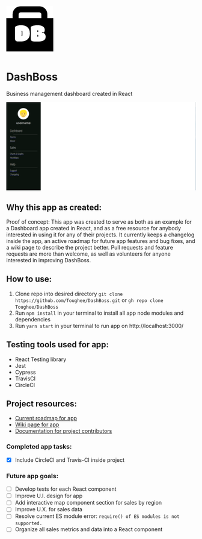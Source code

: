 ![App logo](./public/img/dashboss_logo.png)

# DashBoss
Business management dashboard created in React


![Splash page](./public/img/Dashboss-Splash.png)

## Why this app as created: 

Proof of concept: This app was created to serve as both as an example for a Dashboard app created in React, and as a free resource for anybody interested in using it for any of their projects. It currently keeps a changelog inside the app, an active roadmap for future app features and bug fixes, and a wiki page to describe the project better. Pull requests and feature requests are more than welcome, as well as volunteers for anyone interested in improving DashBoss.  

## How to use:

1. Clone repo into desired directory ```git clone https://github.com/Toughee/DashBoss.git``` or ```gh repo clone Toughee/DashBoss```
2. Run ```npm install``` in your terminal to install all app node modules and dependencies
3. Run ```yarn start``` in your terminal to run app on http://localhost:3000/

## Testing tools used for app:

- React Testing library
- Jest
- Cypress
- TravisCI
- CircleCI

## Project resources:

- [Current roadmap for app](https://github.com/Toughee/DashBoss/projects/1)
- [Wiki page for app](https://github.com/Toughee/DashBoss/wiki)
- [Documentation for project contributors](https://github.com/Toughee/DashBoss/tree/main/docs)

### Completed app tasks:

- [x] Include CircleCI and Travis-CI inside project

### Future app goals:

- [ ] Develop tests for each React component
- [ ] Improve U.I. design for app
- [ ] Add interactive map component section for sales by region
- [ ] Improve U.X. for sales data
- [ ] Resolve current ES module error: ```require() of ES modules is not supported.```
- [ ] Organize all sales metrics and data into a React component
